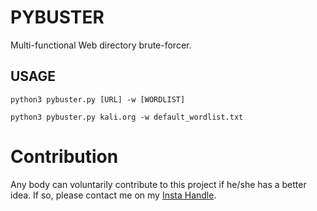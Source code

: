 
# PYBUSTER

Multi-functional Web directory brute-forcer.

## USAGE
```
python3 pybuster.py [URL] -w [WORDLIST]
```

```
python3 pybuster.py kali.org -w default_wordlist.txt
```

# Contribution

Any body can voluntarily contribute to this project if he/she has a better idea. 
If so, please contact me on my [Insta Handle](https://www.instagram.com/sayanray385/).
